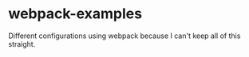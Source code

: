 # webpack-examples
Different configurations using webpack because I can't keep all of this straight.
